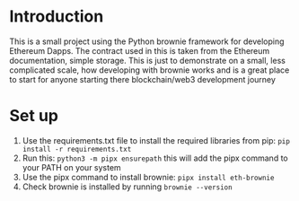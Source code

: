 # Introduction

This is a small project using the Python brownie framework for developing Ethereum Dapps. The contract used in this is taken from the Ethereum documentation, simple storage. This is just to demonstrate on a small, less complicated scale, how developing with brownie works and is a great place to start for anyone starting there blockchain/web3 development journey

# Set up
1. Use the requirements.txt file to install the required libraries from pip: `pip install -r requirements.txt`
2. Run this: `python3 -m pipx ensurepath` this will add the pipx command to your PATH on your system
3. Use the pipx command to install brownie: `pipx install eth-brownie`
4. Check brownie is installed by running `brownie --version`

